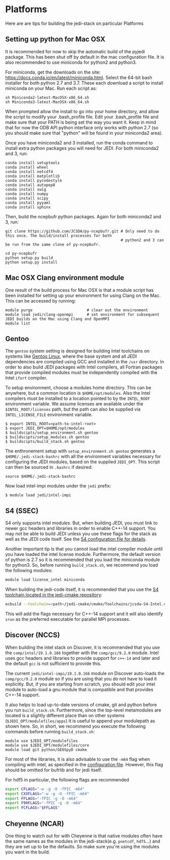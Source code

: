 # Platforms

Here are are tips for building the jedi-stack on particular Platforms

## <a name="MacPython"></a>Setting up python for Mac OSX
It is recommended for now to skip the automatic build of the pyjedi package. This has been shut off by default in the mac configuration file. It is also recommended to use miniconda for python2 and python3.

For miniconda, get the downloads on the site: https://docs.conda.io/en/latest/miniconda.html. Select the 64-bit bash installer for both python 2.7 and 3.7. These each download a script to install miniconda on your Mac. Run each script as:
~~~~~~~
sh Miniconda2-latest-MacOSX-x86_64.sh
sh Miniconda3-latest-MacOSX-x86_64.sh
~~~~~~~

When prompted allow the install to go into your home directory, and allow the script to modify your .bash_profile file. Edit your .bash_profile file and make sure that your PATH is being set the way you want it. Keep in mind that for now the ODB API python interface only works with python 2.7 (so you should make sure that "python" will be found in your miniconda2 area).

Once you have miniconda2 and 3 installed, run the conda command to install extra python packages you will need for JEDI. For both miniconda2 and 3, run:
~~~~~~~
conda install setuptools
conda install wheel
conda install netcdf4
conda install matplotlib
conda install pycodestyle
conda install autopep8
conda install swig
conda install numpy
conda install scipy
conda install pyyaml
conda install sphinx
~~~~~~~

Then, build the ncepbufr python packages. Again for both miniconda2 and 3, run:
~~~~~~~
git clone https://github.com/JCSDA/py-ncepbufr.git # Only need to do this once. The build/install processes for both
                                                   # python2 and 3 can be run from the same clone of py-ncepbufr.

cd py-ncepbufr
python setup.py build
python setup.py install
~~~~~~~

## Mac OSX Clang environment module
One result of the build process for Mac OSX is that a module script has been installed for setting up your environment for using Clang on the Mac. This can be accessed by running:
~~~~~~~
module purge                        # clear out the environment
module load jedi/clang-openmpi      # set environment for subsequent JEDI builds on the Mac using Clang and OpenMPI
module list
~~~~~~~

## Gentoo

The ``gentoo`` system setting is designed for building Intel toolchains on systems like [Gentoo Linux](https://gentoo.org/get-started/),
where the base system and all JEDI dependencies are compiled using GCC and installed in the `/usr` directory.  In order to also build JEDI packages with
Intel compilers, all Fortran packages that provide compiled modules must be independently compiled
with the Intel `ifort` compiler.

To setup environment, choose a modules home directory.  This can be anywhere, but a common location is `$HOME/opt/modules`.  Also the Intel compilers must be installed to a location pointed to by the `INTEL_ROOT` environment variable.  We assume licenses are available under the `$INTEL_ROOT/licenses` path, but the path can also be supplied via `INTEL_LICENSE_FILE` environment variable.
~~~~~~~~~
$ export INTEL_ROOT=<path-to-intel-root>
$ export JEDI_OPT=$HOME/opt/modules
$ buildscipts/setup_environment.sh gentoo
$ buildscipts/setup_modules.sh gentoo
$ buildscipts/build_stack.sh gentoo
~~~~~~~~~

The enthronement setup with `setup_environment.sh gentoo` generates a `$HOME/.jedi-stack-bashrc` with all the environment
variables necessary for configuring the JEDI modules, based on the supplied `JEDI_OPT`.  This script can then be sourced in `.bashrc` if desired:
~~~~~~~~~
source $HOME/.jedi-stack-bashrc
~~~~~~~~~

Now load intel-impi modules under the `jedi` prefix:
~~~~~~~~~
$ module load jedi/intel-impi
~~~~~~~~~

## S4 (SSEC)

S4 only supports intel modules.  But, when building JEDI, you must link to newer gcc headers and libraries in order to enable C++-14 support.  You may not be able to build JEDI unless you use these flags for the stack as well as the JEDI code itself.  See the [S4 configuration file for details](../buildscripts/config/config_S4.sh).

Another important tip is that you cannot load the intel compiler module until you have loaded the intel license module.  Furthermore, the default version of python is 2.7 so it is recommended that you load the miniconda module for python3.  So, before running `build_stack.sh`, we recommend you load the following modules:

```bash
module load license_intel miniconda
```

When building the jedi-code itself, it is recommended that you use the [S4 toolchain located in the jedi-cmake repository](https://github.com/JCSDA/jedi-cmake/blob/develop/cmake/Toolchains/jcsda-S4-Intel.cmake):

```bash
ecbuild --toolchain=<path>/jedi-cmake/cmake/Toolchains/jcsda-S4-Intel.cmake <path-to-bundle>
```

This will add the flags necessary for C++-14 support and it will also identify `srun` as the preferred executable for parallel MPI processes.

## Discover (NCCS)

When building the intel stack on Discover, it is recommended that you use the `comp/intel/19.1.0.166` together with the `comp/gcc/9.2.0` module.  Intel uses gcc headers and libraries to provide support for `c++-14` and later and the default `gcc` is not sufficient to provide this.

The current `jedi/intel-impi/19.1.0.166` module on Discover auto-loads the `comp/gcc/9.2.0` module so if you are using that you do not have to load it explicitly.  But, if you are starting from scratch, you should edit your intel module to auto-load a gnu module that is compatible and that provides C++-14 support.

It also helps to load up-to-date versions of cmake, git and python before you run `build_stack.sh`.   Furthermore, since the top-level metamodules are located is a slightly different place than on other systems (`$JEDI_OPT/modulefiles/apps`) it is useful to append your modulepath as shown here.  So, in short, we recommend you execute the following commands before running `build_stack.sh`:

```
module use $JEDI_OPT/modulefiles
module use $JEDI_OPT/modulefiles/core
module load git python/GEOSpyD cmake
```

For most of the libraries, it is also advisable to use the `-m64` flag when compiling with intel, as specified in the [configuration file](../buildscripts/config/config_Discover.sh).  However, this flag should be omitted for bufrlib and for jedi itself.

For hdf5 in particular, the following flags are recommended

```bash
export CFLAGS="-w -g -O -fPIC -m64"
export CXXFLAGS="-w -g -O -fPIC -m64"
export FFLAGS="-fPIC -g -O -m64"
export F90FLAGS="-fPIC -g -O -m64"
export FCFLAGS="$FFLAGS"
```

## Cheyenne (NCAR)

One thing to watch out for with Cheyenne is that native modules often have the same names as the modules in the jedi-stack(e.g. `pnetcdf`, `hdf5`...) and they are set up to be the defaults.  So make sure you're using the modules you want in the build.